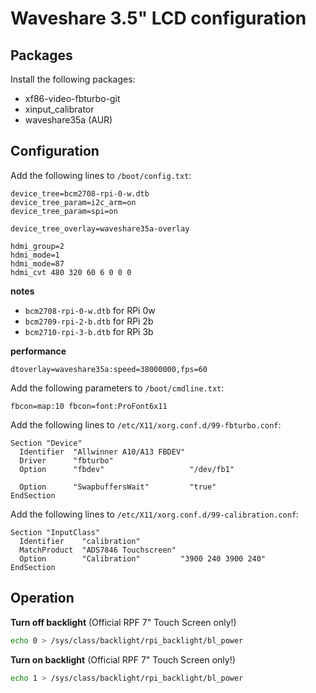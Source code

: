 # Waveshare 3.5" LCD configuration

## Packages

Install the following packages:
- xf86-video-fbturbo-git
- xinput_calibrator
- waveshare35a (AUR)

## Configuration

Add the following lines to `/boot/config.txt`:

```
device_tree=bcm2708-rpi-0-w.dtb
device_tree_param=i2c_arm=on
device_tree_param=spi=on

device_tree_overlay=waveshare35a-overlay

hdmi_group=2
hdmi_mode=1
hdmi_mode=87
hdmi_cvt 480 320 60 6 0 0 0
```

**notes**
- `bcm2708-rpi-0-w.dtb` for RPi 0w
- `bcm2709-rpi-2-b.dtb` for RPi 2b
- `bcm2710-rpi-3-b.dtb` for RPi 3b

**performance**

```
dtoverlay=waveshare35a:speed=38000000,fps=60
```

Add the following parameters to `/boot/cmdline.txt`:

```
fbcon=map:10 fbcon=font:ProFont6x11
```

Add the following lines to `/etc/X11/xorg.conf.d/99-fbturbo.conf`:

```
Section "Device"
  Identifier  "Allwinner A10/A13 FBDEV"
  Driver      "fbturbo"
  Option      "fbdev"                   "/dev/fb1"

  Option      "SwapbuffersWait"         "true"
EndSection
```

Add the following lines to `/etc/X11/xorg.conf.d/99-calibration.conf`:

```
Section "InputClass"
  Identifier    "calibration"
  MatchProduct  "ADS7846 Touchscreen"
  Option        "Calibration"         "3900 240 3900 240"
EndSection
```

## Operation

**Turn off backlight** (Official RPF 7" Touch Screen only!)

```bash
echo 0 > /sys/class/backlight/rpi_backlight/bl_power
```

**Turn on backlight** (Official RPF 7" Touch Screen only!)

```bash
echo 1 > /sys/class/backlight/rpi_backlight/bl_power
```
